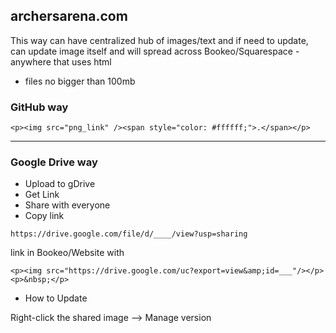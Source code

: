 ## archersarena.com
This way can have centralized hub of images/text and if need to update, can update image itself and will spread across Bookeo/Squarespace - anywhere that uses html

- files no bigger than 100mb

### GitHub way

```
<p><img src="png_link" /><span style="color: #ffffff;">.</span></p>
```
---

### Google Drive way

- Upload to gDrive
- Get Link
- Share with everyone
- Copy link
```
https://drive.google.com/file/d/____/view?usp=sharing
```

link in Bookeo/Website with

```
<p><img src="https://drive.google.com/uc?export=view&amp;id=___"/></p>
<p>&nbsp;</p>
```

- How to Update

Right-click the shared image --> Manage version